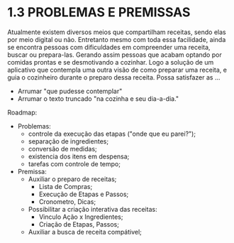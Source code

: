 # 1.3	PROBLEMAS E PREMISSAS


  Atualmente existem diversos meios que compartilham receitas, sendo elas por meio digital ou não. Entretanto mesmo com toda essa facilidade, ainda se encontra pessoas com dificuldades em compreender uma receita, buscar ou prepara-las. Gerando assim pessoas que acabam optando por comidas prontas e se desmotivando a cozinhar.
  Logo a solução de um aplicativo que contempla uma outra visão de como preparar uma receita, e guia o cozinheiro durante o preparo dessa receita. Possa satisfazer as ...

- Arrumar "que pudesse contemplar"
- Arrumar o texto truncado "na cozinha e seu dia-a-dia."


Roadmap:
- Problemas:
  - controle da execução das etapas ("onde que eu parei?");
  - separação de ingredientes;
  - conversão de medidas;
  - existencia dos itens em despensa;
  - tarefas com controle de tempo;
- Premissa:
  - Auxiliar o preparo de receitas;
    - Lista de Compras;
    - Execução de Etapas e Passos;
    - Cronometro, Dicas;
  - Possibilitar a criação interativa das receitas:
    - Vinculo Ação x Ingredientes;
    - Criação de Etapas, Passos;
  - Auxiliar a busca de receita compátivel;
  
  
